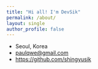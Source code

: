 ```yaml
---
title: "Hi all! I'm DevSik"
permalink: /about/
layout: single
author_profile: false
---
```


- Seoul, Korea
- paulqwe@gmail.com
- https://github.com/shingyusik